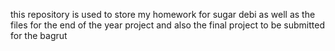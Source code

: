 this repository is used to store my homework for sugar debi
as well as the files for the end of the year project
and also the final project to be submitted for the bagrut

